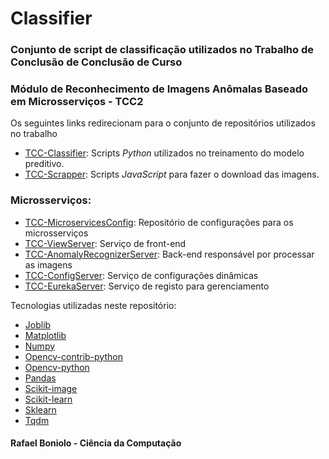 # Classifier

### Conjunto de script de classificação utilizados no Trabalho de Conclusão de Conclusão de Curso

### Módulo de Reconhecimento de Imagens Anômalas Baseado em Microsserviços - TCC2

Os seguintes links redirecionam para o conjunto de repositórios utilizados no trabalho

* [TCC-Classifier](https://github.com/rafaelboniolo/TCC-Classifier): Scripts *Python* utilizados no treinamento do modelo preditivo.
* [TCC-Scrapper](https://github.com/rafaelboniolo/TCC-Scrapper): Scripts *JavaScript* para fazer o download das imagens.

### Microsserviços:

* [TCC-MicroservicesConfig](https://github.com/rafaelboniolo/TCC-MicroservicesConfig): Repositório de configurações para os microsserviços
* [TCC-ViewServer](https://github.com/rafaelboniolo/TCC-ViewServer): Serviço de front-end
* [TCC-AnomalyRecognizerServer](https://github.com/rafaelboniolo/TCC-AnomalyRecognizerServer): Back-end responsável por processar as imagens
* [TCC-ConfigServer](https://github.com/rafaelboniolo/TCC-ConfigServer): Serviço de configurações dinâmicas
* [TCC-EurekaServer](https://github.com/rafaelboniolo/TCC-EurekaServer): Serviço de registo para gerenciamento

Tecnologias utilizadas neste repositório:

* [Joblib](https://joblib.readthedocs.io/)
* [Matplotlib](https://matplotlib.org/)
* [Numpy](https://numpy.org/)
* [Opencv-contrib-python](https://pypi.org/project/opencv-contrib-python/)
* [Opencv-python](https://opencv-python-tutroals.readthedocs.io/en/latest/)
* [Pandas](https://pandas.pydata.org/)
* [Scikit-image](https://scikit-image.org/)
* [Scikit-learn](https://scikit-learn.org/stable/)
* [Sklearn](https://scikit-learn.org/stable/)
* [Tqdm](https://github.com/tqdm/tqdm)


#### Rafael Boniolo - Ciência da Computação
